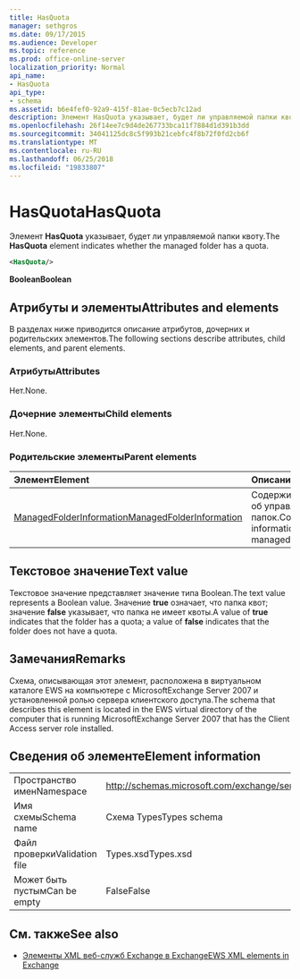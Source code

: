 ```yaml
---
title: HasQuota
manager: sethgros
ms.date: 09/17/2015
ms.audience: Developer
ms.topic: reference
ms.prod: office-online-server
localization_priority: Normal
api_name:
- HasQuota
api_type:
- schema
ms.assetid: b6e4fef0-92a9-415f-81ae-0c5ecb7c12ad
description: Элемент HasQuota указывает, будет ли управляемой папки квоту.
ms.openlocfilehash: 26f14ee7c9d4de267733bca11f7884d1d391b3dd
ms.sourcegitcommit: 34041125dc8c5f993b21cebfc4f8b72f0fd2cb6f
ms.translationtype: MT
ms.contentlocale: ru-RU
ms.lasthandoff: 06/25/2018
ms.locfileid: "19833807"
---
```

# <a name="hasquota"></a><span data-ttu-id="6d080-103">HasQuota</span><span class="sxs-lookup"><span data-stu-id="6d080-103">HasQuota</span></span>

<span data-ttu-id="6d080-104">Элемент **HasQuota** указывает, будет ли управляемой папки квоту.</span><span class="sxs-lookup"><span data-stu-id="6d080-104">The **HasQuota** element indicates whether the managed folder has a quota.</span></span> 
  
```xml
<HasQuota/>
```

 <span data-ttu-id="6d080-105">**Boolean**</span><span class="sxs-lookup"><span data-stu-id="6d080-105">**Boolean**</span></span>
## <a name="attributes-and-elements"></a><span data-ttu-id="6d080-106">Атрибуты и элементы</span><span class="sxs-lookup"><span data-stu-id="6d080-106">Attributes and elements</span></span>

<span data-ttu-id="6d080-107">В разделах ниже приводится описание атрибутов, дочерних и родительских элементов.</span><span class="sxs-lookup"><span data-stu-id="6d080-107">The following sections describe attributes, child elements, and parent elements.</span></span>
  
### <a name="attributes"></a><span data-ttu-id="6d080-108">Атрибуты</span><span class="sxs-lookup"><span data-stu-id="6d080-108">Attributes</span></span>

<span data-ttu-id="6d080-109">Нет.</span><span class="sxs-lookup"><span data-stu-id="6d080-109">None.</span></span>
  
### <a name="child-elements"></a><span data-ttu-id="6d080-110">Дочерние элементы</span><span class="sxs-lookup"><span data-stu-id="6d080-110">Child elements</span></span>

<span data-ttu-id="6d080-111">Нет.</span><span class="sxs-lookup"><span data-stu-id="6d080-111">None.</span></span>
  
### <a name="parent-elements"></a><span data-ttu-id="6d080-112">Родительские элементы</span><span class="sxs-lookup"><span data-stu-id="6d080-112">Parent elements</span></span>

|<span data-ttu-id="6d080-113">**Элемент**</span><span class="sxs-lookup"><span data-stu-id="6d080-113">**Element**</span></span>|<span data-ttu-id="6d080-114">**Описание**</span><span class="sxs-lookup"><span data-stu-id="6d080-114">**Description**</span></span>|
|:-----|:-----|
|[<span data-ttu-id="6d080-115">ManagedFolderInformation</span><span class="sxs-lookup"><span data-stu-id="6d080-115">ManagedFolderInformation</span></span>](managedfolderinformation.md) <br/> |<span data-ttu-id="6d080-116">Содержит сведения об управляемых папок.</span><span class="sxs-lookup"><span data-stu-id="6d080-116">Contains information about a managed folder.</span></span>  <br/> |
   
## <a name="text-value"></a><span data-ttu-id="6d080-117">Текстовое значение</span><span class="sxs-lookup"><span data-stu-id="6d080-117">Text value</span></span>

<span data-ttu-id="6d080-118">Текстовое значение представляет значение типа Boolean.</span><span class="sxs-lookup"><span data-stu-id="6d080-118">The text value represents a Boolean value.</span></span> <span data-ttu-id="6d080-119">Значение **true** означает, что папка квот; значение **false** указывает, что папка не имеет квоты.</span><span class="sxs-lookup"><span data-stu-id="6d080-119">A value of **true** indicates that the folder has a quota; a value of **false** indicates that the folder does not have a quota.</span></span> 
  
## <a name="remarks"></a><span data-ttu-id="6d080-120">Замечания</span><span class="sxs-lookup"><span data-stu-id="6d080-120">Remarks</span></span>

<span data-ttu-id="6d080-121">Схема, описывающая этот элемент, расположена в виртуальном каталоге EWS на компьютере с MicrosoftExchange Server 2007 и установленной ролью сервера клиентского доступа.</span><span class="sxs-lookup"><span data-stu-id="6d080-121">The schema that describes this element is located in the EWS virtual directory of the computer that is running MicrosoftExchange Server 2007 that has the Client Access server role installed.</span></span>
  
## <a name="element-information"></a><span data-ttu-id="6d080-122">Сведения об элементе</span><span class="sxs-lookup"><span data-stu-id="6d080-122">Element information</span></span>

|||
|:-----|:-----|
|<span data-ttu-id="6d080-123">Пространство имен</span><span class="sxs-lookup"><span data-stu-id="6d080-123">Namespace</span></span>  <br/> |http://schemas.microsoft.com/exchange/services/2006/types  <br/> |
|<span data-ttu-id="6d080-124">Имя схемы</span><span class="sxs-lookup"><span data-stu-id="6d080-124">Schema name</span></span>  <br/> |<span data-ttu-id="6d080-125">Схема Types</span><span class="sxs-lookup"><span data-stu-id="6d080-125">Types schema</span></span>  <br/> |
|<span data-ttu-id="6d080-126">Файл проверки</span><span class="sxs-lookup"><span data-stu-id="6d080-126">Validation file</span></span>  <br/> |<span data-ttu-id="6d080-127">Types.xsd</span><span class="sxs-lookup"><span data-stu-id="6d080-127">Types.xsd</span></span>  <br/> |
|<span data-ttu-id="6d080-128">Может быть пустым</span><span class="sxs-lookup"><span data-stu-id="6d080-128">Can be empty</span></span>  <br/> |<span data-ttu-id="6d080-129">False</span><span class="sxs-lookup"><span data-stu-id="6d080-129">False</span></span>  <br/> |
   
## <a name="see-also"></a><span data-ttu-id="6d080-130">См. также</span><span class="sxs-lookup"><span data-stu-id="6d080-130">See also</span></span>



- [<span data-ttu-id="6d080-131">Элементы XML веб-служб Exchange в Exchange</span><span class="sxs-lookup"><span data-stu-id="6d080-131">EWS XML elements in Exchange</span></span>](ews-xml-elements-in-exchange.md)

